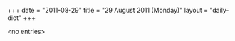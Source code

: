 +++
date = "2011-08-29"
title = "29 August 2011 (Monday)"
layout = "daily-diet"
+++


\<no entries\>

